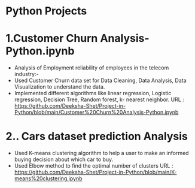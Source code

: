 # Python Projects

# 1.Customer Churn Analysis-Python.ipynb
* Analysis of Employment reliability of employees in the telecom industry:-
* Used Customer Churn data set for Data Cleaning, Data Analysis, Data Visualization to understand the data.
* Implemented different algorithms like linear regression, Logistic regression, Decision Tree, Random forest, k- nearest neighbor.
URL : https://github.com/Deeksha-Shet/Project-in-Python/blob/main/Customer%20Churn%20Analysis-Python.ipynb

# 2.. Cars dataset prediction Analysis
* Used K-means clustering algorithm to help a user to make an informed buying decision about which car to buy.
* Used Elbow method to find the optimal number of clusters
URL : https://github.com/Deeksha-Shet/Project-in-Python/blob/main/K-means%20clustering.ipynb
